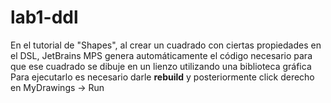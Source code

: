 # lab1-ddl
 
En el tutorial de "Shapes", al crear un cuadrado con ciertas propiedades en el DSL, JetBrains MPS genera automáticamente el código necesario para que ese cuadrado se dibuje en un lienzo utilizando una biblioteca gráfica
Para ejecutarlo es necesario darle **rebuild** y posteriormente click derecho en MyDrawings -> Run 
